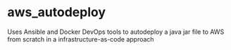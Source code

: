 # aws_autodeploy
Uses Ansible and Docker DevOps tools to autodeploy a java jar file to AWS from scratch in a infrastructure-as-code approach
